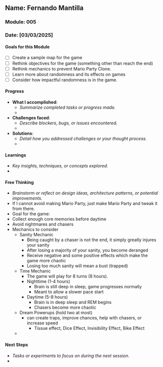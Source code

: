 <!-- Markdown Docs: https://docs.github.com/en/get-started/writing-on-github/getting-started-with-writing-and-formatting-on-github/basic-writing-and-formatting-syntax -->
## Name: Fernando Mantilla
### Module: 005

<!-- Repeat the below as needed-->
### Date: [03/03/2025]

#### Goals for this Module
<!-- Example Template (include the brackets to make a checklist, fill them in as appropriate
- [ ] Goal 1
- [ ] Goal 2
- [ ] Goal 3
-->
- [ ] Create a sample map for the game
- [ ] Rethink objectives for the game (something other than reach the end)
- [ ] Rethink mechanics to prevent Mario Party Clone.
- [ ] Learn more about randomness and its effects on games
- [ ] Consider how impactful randomness is in the game.

#### Progress
- **What I accomplished**:
  - *Summarize completed tasks or progress made.*
  -  
- **Challenges faced**:
  - *Describe blockers, bugs, or issues encountered.*
  -  
- **Solutions**:
  - *Detail how you addressed challenges or your thought process.*
  - 

#### Learnings
- *Key insights, techniques, or concepts explored.*
-   


#### Free Thinking
- *Brainstorm or reflect on design ideas, architecture patterns, or potential improvements.*
-  If I cannot avoid making Mario Party, just make Mario Party and tweak it from there.
-  Goal for the game:
  - Collect enough core memories before daytime
  - Avoid nightmares and chasers
- Mechanics to consider
  - Sanity Mechanic
    - Being caught by a chaser is not the end, it simply greatly injures your sanity
    - After losing a majority of your sanity, you become deranged
    - Receive negative and some positive effects which make the game more chaotic
    - Losing too much sanity will mean a bust (trapped)
  - Time Mechanic
    - The game will play for 8 turns (8 hours).
    - Nighttime (1-4 hours)
      - Brain is still deep in sleep, game progresses normally
      - Meant to allow a slower pace start
    - Daytime (5-8 hours)
      - Brain is in deep sleep and REM begins
      - Chasers become more chaotic
  - Dream Powerups (hold two at most)
    - can create traps, improve chances, help with chasers, or increase speed
      - Tissue effect, Dice Effect, Invisibility Effect, Bike Effect
  - 

#### Next Steps
- *Tasks or experiments to focus on during the next session.*
- 
